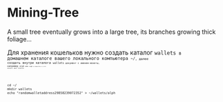 # Mining-Tree
A small tree eventually grows into a large tree, its branches growing thick foliage...

Для хранения кошельков нужно создать каталог <code>wallets<code> в домашнем каталоге вашего локального компьютера <code>~/<code>, далее создать внутри каталога <code>wallets<code> документ с именем монеты, например <code>alph<code> или <code>zeph<code> и поместить в этот документ адрес кошелька:
```
cd ~/
mkdir wallets
echo "randomwalletaddress29858239072352" > ~/wallets/alph
```

